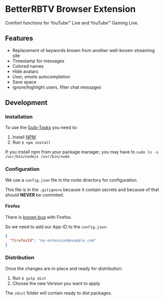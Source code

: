 # BetterRBTV Browser Extension
Comfort functions for YouTube™ Live and YouTube™ Gaming Live.

## Features
* Replacement of keywords known from another well-known streaming site
* Timestamp for messages
* Colored names
* Hide avatars
* User, emote autocompletion
* Save space
* Ignore/highlight users, filter chat messages

## Development

### Installation

To use the [Gulp-Tasks](gulpjs.com) you need to:
1. Install [NPM](http://blog.npmjs.org/post/85484771375/how-to-install-npm)
2. Run `$ npm install`

If you install npm from your package manager, you may have to `sudo ln -s /usr/bin/nodejs /usr/bin/node`

### Configuration
We use a `config.json` file in the roote directory for configuration.

This file is in the `.gitignore` because it contain secrets and because of that should **NEVER** be commited.

#### Firefox
There is [known bug](http://stackoverflow.com/questions/38345406/error-when-defining-a-firefox-webextensions-options-page/38347820#38347820) with Firefox.

So we need to add our App-ID to the `config.json`:
```json
{
  "firefoxId": "my-extension@example.com"
}
```

### Distribution

Once the changes are in-place and ready for distribution:

1. Run `$ gulp dist`
2. Choose the new Version you want to apply

The `/dist` folder will contain ready to dist packages.
